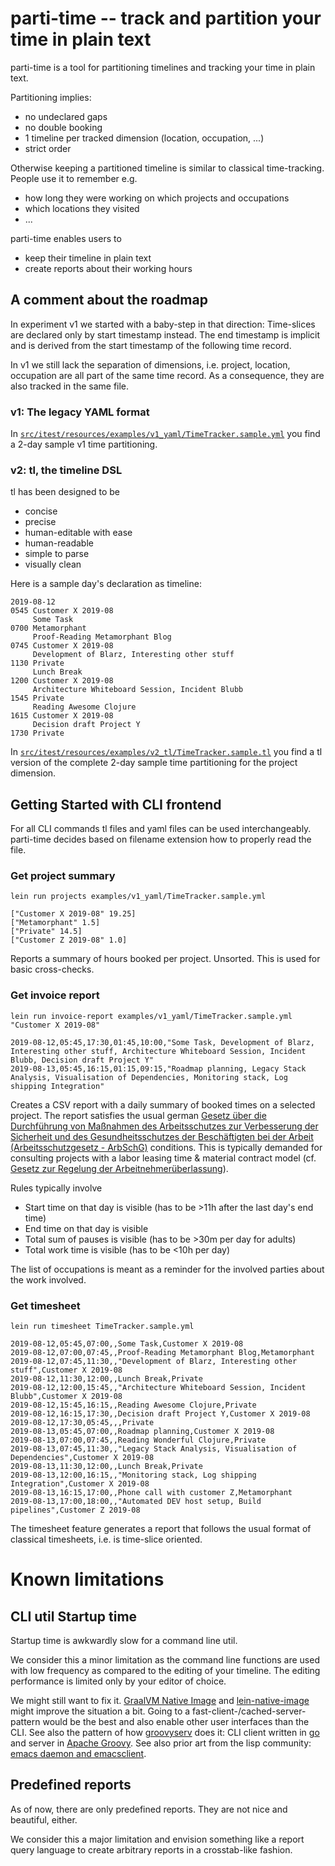 # parti-time -- track and partition your time in plain text

parti-time is a tool for partitioning timelines and tracking your time in plain text.

Partitioning implies:
* no undeclared gaps
* no double booking
* 1 timeline per tracked dimension (location, occupation, ...)
* strict order

Otherwise keeping a partitioned timeline is similar to classical time-tracking. People use it to remember e.g.
* how long they were working on which projects and occupations
* which locations they visited
* ...

parti-time enables users to
* keep their timeline in plain text
* create reports about their working hours

## A comment about the roadmap

In experiment v1 we started with a baby-step in that direction: Time-slices are declared only by start timestamp instead. The end timestamp is implicit and is derived from the start timestamp of the following time record.

In v1 we still lack the separation of dimensions, i.e. project, location, occupation are all part of the same time record. As a consequence, they are also tracked in the same file.

### v1: The legacy YAML format

In [```src/itest/resources/examples/v1_yaml/TimeTracker.sample.yml```](https://github.com/JohannesFKnauf/parti-time/blob/master/src/itest/resources/examples/v1_yaml/TimeTracker.sample.yml) you find a 2-day sample v1 time partitioning.

### v2: tl, the timeline DSL

tl has been designed to be
* concise
* precise
* human-editable with ease
* human-readable
* simple to parse
* visually clean

Here is a sample day's declaration as timeline:

    2019-08-12
    0545 Customer X 2019-08
         Some Task
    0700 Metamorphant
         Proof-Reading Metamorphant Blog
    0745 Customer X 2019-08
         Development of Blarz, Interesting other stuff
    1130 Private
         Lunch Break
    1200 Customer X 2019-08
         Architecture Whiteboard Session, Incident Blubb
    1545 Private
         Reading Awesome Clojure
    1615 Customer X 2019-08
         Decision draft Project Y
    1730 Private

In [```src/itest/resources/examples/v2_tl/TimeTracker.sample.tl```](https://github.com/JohannesFKnauf/parti-time/blob/master/src/itest/resources/examples/v2_tl/TimeTracker.sample.tl) you find a tl version of the complete 2-day sample time partitioning for the project dimension.

## Getting Started with CLI frontend

For all CLI commands tl files and yaml files can be used interchangeably. parti-time decides based on filename extension how to properly read the file.

### Get project summary

    lein run projects examples/v1_yaml/TimeTracker.sample.yml
	
    ["Customer X 2019-08" 19.25]
    ["Metamorphant" 1.5]
    ["Private" 14.5]
    ["Customer Z 2019-08" 1.0]

Reports a summary of hours booked per project. Unsorted. This is used for basic cross-checks.

### Get invoice report

    lein run invoice-report examples/v1_yaml/TimeTracker.sample.yml "Customer X 2019-08"
	
	2019-08-12,05:45,17:30,01:45,10:00,"Some Task, Development of Blarz, Interesting other stuff, Architecture Whiteboard Session, Incident Blubb, Decision draft Project Y"
    2019-08-13,05:45,16:15,01:15,09:15,"Roadmap planning, Legacy Stack Analysis, Visualisation of Dependencies, Monitoring stack, Log shipping Integration"

Creates a CSV report with a daily summary of booked times on a selected project. The report satisfies the usual german [Gesetz über die Durchführung von Maßnahmen des Arbeitsschutzes zur Verbesserung der Sicherheit und des Gesundheitsschutzes der Beschäftigten bei der Arbeit (Arbeitsschutzgesetz - ArbSchG)](https://www.gesetze-im-internet.de/arbschg/) conditions. This is typically demanded for consulting projects with a labor leasing time & material contract model (cf. [Gesetz zur Regelung der Arbeitnehmerüberlassung](http://www.gesetze-im-internet.de/a_g/)).

Rules typically involve

* Start time on that day is visible (has to be >11h after the last day's end time)
* End time on that day is visible
* Total sum of pauses is visible (has to be >30m per day for adults)
* Total work time is visible (has to be <10h per day)

The list of occupations is meant as a reminder for the involved parties about the work involved.

### Get timesheet

    lein run timesheet TimeTracker.sample.yml
	
    2019-08-12,05:45,07:00,,Some Task,Customer X 2019-08
    2019-08-12,07:00,07:45,,Proof-Reading Metamorphant Blog,Metamorphant
    2019-08-12,07:45,11:30,,"Development of Blarz, Interesting other stuff",Customer X 2019-08
    2019-08-12,11:30,12:00,,Lunch Break,Private
    2019-08-12,12:00,15:45,,"Architecture Whiteboard Session, Incident Blubb",Customer X 2019-08
    2019-08-12,15:45,16:15,,Reading Awesome Clojure,Private
    2019-08-12,16:15,17:30,,Decision draft Project Y,Customer X 2019-08
    2019-08-12,17:30,05:45,,,Private
    2019-08-13,05:45,07:00,,Roadmap planning,Customer X 2019-08
    2019-08-13,07:00,07:45,,Reading Wonderful Clojure,Private
    2019-08-13,07:45,11:30,,"Legacy Stack Analysis, Visualisation of Dependencies",Customer X 2019-08
    2019-08-13,11:30,12:00,,Lunch Break,Private
    2019-08-13,12:00,16:15,,"Monitoring stack, Log shipping Integration",Customer X 2019-08
    2019-08-13,16:15,17:00,,Phone call with customer Z,Metamorphant
    2019-08-13,17:00,18:00,,"Automated DEV host setup, Build pipelines",Customer Z 2019-08

The timesheet feature generates a report that follows the usual format of classical timesheets, i.e. is time-slice oriented.


# Known limitations

## CLI util Startup time

Startup time is awkwardly slow for a command line util.

We consider this a minor limitation as the command line functions are used with low frequency as compared to the editing of your timeline. The editing performance is limited only by your editor of choice.

We might still want to fix it. [GraalVM Native Image](https://www.graalvm.org/docs/reference-manual/native-image/) and [lein-native-image](https://github.com/taylorwood/lein-native-image) might improve the situation a bit. Going to a fast-client-/cached-server-pattern would be the best and also enable other user interfaces than the CLI. See also the pattern of how [groovyserv](https://kobo.github.io/groovyserv/) does it: CLI client written in [go](https://golang.org/) and server in [Apache Groovy](http://groovy-lang.org/). See also prior art from the lisp community: [emacs daemon and emacsclient](https://www.emacswiki.org/emacs/EmacsAsDaemon).

## Predefined reports

As of now, there are only predefined reports. They are not nice and beautiful, either.

We consider this a major limitation and envision something like a report query language to create arbitrary reports in a crosstab-like fashion.
